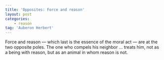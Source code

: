 ```yaml
---
title: 'Opposites: Force and reason'
layout: post
categories:
    - reason
tag: 'Auberon Herbert'
---
```


Force and reason — which last is the essence of the moral act — are at the two opposite poles. The one who compels his neighbor … treats him, not as a being with reason, but as an animal in whom reason is not.